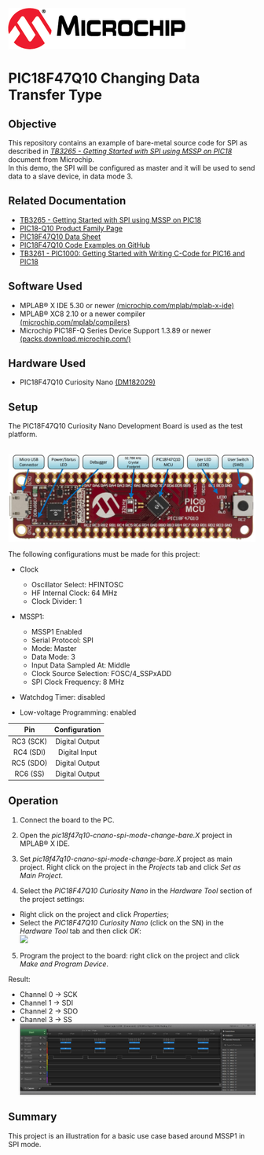 [![MCHP](images/microchip.png)](https://www.microchip.com)

# PIC18F47Q10 Changing Data Transfer Type

## Objective
This repository contains an example of bare-metal source code for SPI as described in [*TB3265 - Getting Started with SPI using MSSP on PIC18*](http://ww1.microchip.com/downloads/en/DeviceDoc/Getting-Started-With-SPI-Using-MSSP-on-PIC18-DS90003265A.pdf) document from Microchip.
<br>In this demo, the SPI will be configured as master and it will be used to send data to a slave device, in data mode 3.

## Related Documentation
- [TB3265 - Getting Started with SPI using MSSP on PIC18](https://www.microchip.com/wwwappnotes/appnotes.aspx?appnote=en1002275)
- [PIC18-Q10 Product Family Page](https://www.microchip.com/design-centers/8-bit/pic-mcus/device-selection/pic18f-q10-product-family)
- [PIC18F47Q10 Data Sheet](http://ww1.microchip.com/downloads/en/DeviceDoc/40002043D.pdf)
- [PIC18F47Q10 Code Examples on GitHub](https://github.com/microchip-pic-avr-examples?q=pic18f47q10-cnano&type=&language=)
- [TB3261 - PIC1000: Getting Started with Writing C-Code for PIC16 and PIC18](https://www.microchip.com/wwwappnotes/appnotes.aspx?appnote=en1002117)

## Software Used
- MPLAB® X IDE 5.30 or newer [(microchip.com/mplab/mplab-x-ide)](http://www.microchip.com/mplab/mplab-x-ide)
- MPLAB® XC8 2.10 or a newer compiler [(microchip.com/mplab/compilers)](http://www.microchip.com/mplab/compilers)
- Microchip PIC18F-Q Series Device Support 1.3.89 or newer [(packs.download.microchip.com/)](https://packs.download.microchip.com/)

## Hardware Used
- PIC18F47Q10 Curiosity Nano [(DM182029)](https://www.microchip.com/Developmenttools/ProductDetails/DM182029)

## Setup
The PIC18F47Q10 Curiosity Nano Development Board is used as the test platform.

<br><img src="Images/PIC18F47Q10_CNANO.png" width="600">

The following configurations must be made for this project:
- Clock
  - Oscillator Select: HFINTOSC
  - HF Internal Clock: 64 MHz
  - Clock Divider: 1
- MSSP1:
  - MSSP1 Enabled
  - Serial Protocol: SPI
  - Mode: Master
  - Data Mode: 3
  - Input Data Sampled At: Middle
  - Clock Source Selection: FOSC/4_SSPxADD
  - SPI Clock Frequency: 8 MHz

- Watchdog Timer: disabled
- Low-voltage Programming: enabled

|Pin           | Configuration      |
| :----------: | :----------------: |
|RC3 (SCK)     | Digital Output     |
|RC4 (SDI)     | Digital Input      |
|RC5 (SDO)     | Digital Output     |
|RC6 (SS)      | Digital Output     |

## Operation
1. Connect the board to the PC.

2. Open the *pic18f47q10-cnano-spi-mode-change-bare.X* project in MPLAB® X IDE.

3. Set *pic18f47q10-cnano-spi-mode-change-bare.X* project as main project. Right click on the project in the *Projects* tab and click *Set as Main Project*.

4. Select the *PIC18F47Q10 Curiosity Nano* in the *Hardware Tool* section of the project settings:
  - Right click on the project and click *Properties*;
  - Select the *PIC18F47Q10 Curiosity Nano* (click on the SN) in the *Hardware Tool* tab and then click *OK*:
<br><img src="Images/SPI-master-mode-bare-tool.PNG" width="600">


5. Program the project to the board: right click on the project and click *Make and Program Device*.

Result:
- Channel 0 -> SCK
- Channel 1 -> SDI
- Channel 2 -> SDO
- Channel 3 -> SS
<br><img src="Images/spi-mode-change.png" width="600">


## Summary
This project is an illustration for a basic use case based around MSSP1 in SPI mode.
